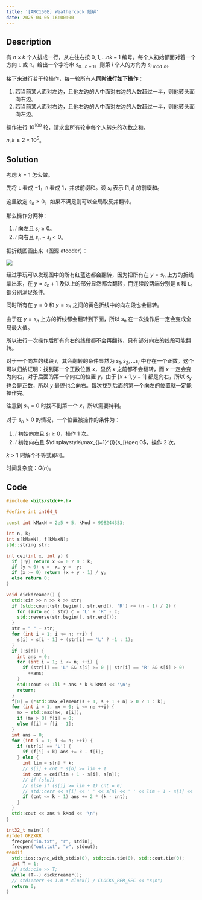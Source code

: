 ```yaml
---
title: '[ARC150E] Weathercock 题解'
date: 2025-04-05 16:00:00
---
```


## Description

有 $n\times k$ 个人排成一行，从左往右按 $0,1,\ldots nk−1$ 编号。每个人初始都面对着一个方向 `L` 或 `R`。给出一个字符串 $s_{0\dots n-1}$，则第 $i$ 个人的方向为 $s_{i\bmod n}$。

接下来进行若干轮操作，每一轮所有人**同时进行如下操作**：

1. 若当前某人面对左边，且他左边的人中面对右边的人数超过一半，则他转头面向右边。
2. 若当前某人面对右边，且他右边的人中面对左边的人数超过一半，则他转头面向左边。

操作进行 $10^{100}$ 轮，请求出所有轮中每个人转头的次数之和。

$n,k\leq 2\times 10^5$。

## Solution

考虑 $k=1$ 怎么做。

先将 `L` 看成 $-1$，`R` 看成 $1$，并求前缀和。设 $s_i$ 表示 $[1,i]$ 的前缀和。

这里钦定 $s_n\geq 0$，如果不满足则可以全局取反并翻转。

那么操作分两种：

1. $i$ 向左且 $s_i\geq 0$。
2. $i$ 向右且 $s_n-s_i<0$。

把折线图画出来（图源 atcoder）：

![](https://img.atcoder.jp/arc150/5fcbe5621030f2c37008e4ad25e106f3.png)

经过手玩可以发现图中的所有红蓝边都会翻转，因为把所有在 $y=s_n$ 上方的折线拿出来，在 $y=s_n+1$ 及以上的部分显然都会翻转，而连续段两端分别是 `R` 和 `L`，都分别满足条件。

同时所有在 $y=0$ 和 $y=s_n$ 之间的黄色折线中的向左段也会翻转。

由于在 $y=s_n$ 上方的折线都会翻转到下面，所以 $s_n$ 在一次操作后一定会变成全局最大值。

所以进行一次操作后所有向右的线段都不会再翻转，只有部分向左的线段可能翻转。

对于一个向左的线段 $i$，其会翻转的条件显然为 $s_1,s_2,\dots s_i$ 中存在一个正数。这个可以归纳证明：找到第一个正数位置 $x$，显然 $x$ 之前都不会翻转，而 $x$ 一定会变为向右，对于后面的第一个向左的位置 $y$，由于 $[x+1,y-1]$ 都是向右，所以 $s_y$ 也会是正数，所以 $y$ 最终也会向右。每次找到后面的第一个向左的位置就一定能操作完。

注意到 $s_n=0$ 时找不到第一个 $x$，所以需要特判。

对于 $s_n>0$ 的情况，一个位置被操作的条件为：

1. $i$ 初始向左且 $s_i\geq 0$，操作 $1$ 次。
2. $i$ 初始向右且 $\displaystyle\max_{j=1}^{i}{s_j}\geq 0$，操作 $2$ 次。

$k>1$ 时解个不等式即可。

时间复杂度：$O(n)$。

## Code

```cpp
#include <bits/stdc++.h>

#define int int64_t

const int kMaxN = 2e5 + 5, kMod = 998244353;

int n, k;
int s[kMaxN], f[kMaxN];
std::string str;

int cei(int x, int y) {
  if (!y) return x <= 0 ? 0 : k;
  if (y < 0) x = -x, y = -y;
  if (x >= 0) return (x + y - 1) / y;
  else return 0;
}

void dickdreamer() {
  std::cin >> n >> k >> str;
  if (std::count(str.begin(), str.end(), 'R') <= (n - 1) / 2) {
    for (auto &c : str) c = 'L' + 'R' - c;
    std::reverse(str.begin(), str.end());
  }
  str = " " + str;
  for (int i = 1; i <= n; ++i) {
    s[i] = s[i - 1] + (str[i] == 'L' ? -1 : 1);
  }
  if (!s[n]) {
    int ans = 0;
    for (int i = 1; i <= n; ++i) {
      if (str[i] == 'L' && s[i] >= 0 || str[i] == 'R' && s[i] > 0)
        ++ans;
    }
    std::cout << 1ll * ans * k % kMod << '\n';
    return;
  }
  f[0] = (*std::max_element(s + 1, s + 1 + n) > 0 ? 1 : k);
  for (int i = 1, mx = 0; i <= n; ++i) {
    mx = std::max(mx, s[i]);
    if (mx > 0) f[i] = 0;
    else f[i] = f[i - 1];
  }
  int ans = 0;
  for (int i = 1; i <= n; ++i) {
    if (str[i] == 'L') {
      if (f[i] < k) ans += k - f[i];
    } else {
      int lim = s[n] * k;
      // s[i] + cnt * s[n] >= lim + 1
      int cnt = cei(lim + 1 - s[i], s[n]);
      // if (s[n]) 
      // else if (s[i] >= lim + 1) cnt = 0;
      // std::cerr << s[i] << ' ' << s[n] << ' ' << lim + 1 - s[i] << '\n';
      if (cnt <= k - 1) ans += 2 * (k - cnt);
    }
  }
  std::cout << ans % kMod << '\n';
}

int32_t main() {
#ifdef ORZXKR
  freopen("in.txt", "r", stdin);
  freopen("out.txt", "w", stdout);
#endif
  std::ios::sync_with_stdio(0), std::cin.tie(0), std::cout.tie(0);
  int T = 1;
  // std::cin >> T;
  while (T--) dickdreamer();
  // std::cerr << 1.0 * clock() / CLOCKS_PER_SEC << "s\n";
  return 0;
}
```